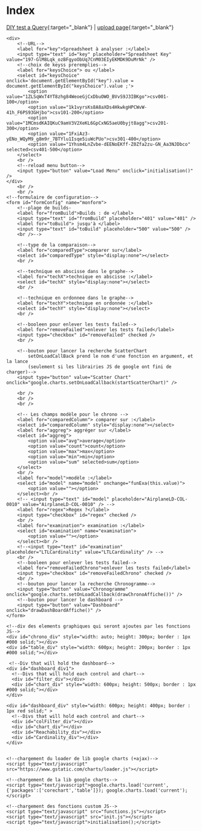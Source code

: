 # Index

[DIY test a Query](test.html){:target="_blank"}
| 
[upload page](uploadLogs/upload.html){:target="_blank"}

<html>
<body>

	<div>
		<!--URL-->
		<label for="key">Spreadsheet à analyser :</label>
		<input type="text" id="key" placeholder="Spreadsheet Key" value="197-GlM8Lqk_ozBFgyoObUq7CnM03EIyEKMDK9DuMrNk" />
		<!--choix de keyss preremplies-->
		<label for="keysChoice"> ou </label>
		<select id="keysChoice" onclick='document.getElementById("key").value = document.getElementById("keysChoice").value ;'>
			<option value="1ZLSqWxT4YT8zhg84WeoeGjCxDbuOWO_BVvS9J3IBKgo">csv001-100</option>
			<option value="1k1vyrsKs8A8aXDs4HkwkgHPCWvW-41h_F6PS93GHjbo">csv101-200</option>
			<option value="1MCmsdKAIQKuC9amV3V2XeKL6GpCxNG5aeU0byjt8agg">csv201-300</option>
			<option value="1FxiAz3-yENo_WQyM9_g8m9r_7BTYlu1Isqe5iuWcPUo">csv301-400</option>
			<option value="1Yhsm4LnZvbe-dEENoEKff-Z0Zfa2zu-GN_Aa3NJDbco" selected>csv401-500</option>
		</select>
		<br />
		<!--reload menu button-->
		<input type="button" value="Load Menu" onclick="initialisation()" />
	</div>
		<br />
		<br />	
	<!--formulaire de configuration-->
	<form id="formConfig" name="monform">
		<!--plage de builds-
		<label for="fromBuild">Builds : de </label>
		<input type="text" id="fromBuild" placeholder="401" value="401" />
		<label for="toBuild"> jusqu'à </label>
		<input type="text" id="toBuild" placeholder="500" value="500" />
		<br />-->
		
		<!--type de la comparaison-->
		<label for="comparedType">comparer sur</label>
		<select id="comparedType" style="display:none"></select>
		<br />
		
		<!--technique en abscisse dans le graphe-->
		<label for="techX">technique en abscisse :</label>
		<select id="techX" style="display:none"></select>
		<br />
		
		<!--technique en ordonnee dans le graphe-->
		<label for="techY">technique en ordonnée :</label>
		<select id="techY" style="display:none"></select>
		<br />
		
		<!--booleen pour enlever les tests failed-->
		<label for="removeFailed">enlever les tests failed</label>
		<input type="checkbox" id="removeFailed" checked />
		<br />
		
		<!--bouton pour lancer la recherche ScatterChart
			setOnLoadCallBack prend le nom d'une fonction en argument, et la lance
			(seulement si les librairies JS de google ont fini de charger)-->
		<input type="button" value="Scatter Chart" onclick="google.charts.setOnLoadCallback(startScatterChart)" /> 

		<br />
		<br />
		<br />
		
		<!-- Les champs modèle pour le chrono -->
		<label for="comparedColumn"> comparer sur :</label>
		<select id="comparedColumn" style="display:none"></select>
		<label for="aggreg"> aggréger sur </label>
		<select id="aggreg">
			<option value="avg">average</option>
			<option value="count">count</option>
			<option value="max">max</option>
			<option value="min">min</option>
			<option value="sum" selected>sum</option>
		</select>
		<br />
		<label for="model">modèle :</label>
		<select id="model" name="model" onchange="funExa(this.value)">
			<option value=""></option>
		</select><br />
		<!-- <input type="text" id="model" placeholder="AirplaneLD-COL-0010" value="AirplaneLD-COL-0010" /> -->
		<label for="regex">Regex ?</label>
		<input type="checkbox" id="regex" checked />
		<br />
		<label for="examination"> examination :</label>
		<select id="examination" name="examination">
			<option value=""></option>
		</select><br />
		<!--<input type="text" id="examination" placeholder="LTLCardinality" value="LTLCardinality" /> -->
		<br />
		<!--booleen pour enlever les tests failed-->
		<label for="removeFailedChrono">enlever les tests failed</label>
		<input type="checkbox" id="removeFailedChrono" checked />
		<br />
		<!--bouton pour lancer la recherche Chronogramme-->
		<input type="button" value="Chronogramme" onclick="google.charts.setOnLoadCallback(drawChronoAffiche())" />
		<!--bouton pour lancer le dashboard -->
		<input type="button" value="Dashboard" onclick="drawDashBoardAffiche()" />
	</form>

	<!--div des elements graphiques qui seront ajoutes par les fonctions JS-->
	<div id="chrono_div" style="width: auto; height: 300px; border : 1px #000 solid;"></div>
	<div id="table_div" style="width: 600px; height: 200px; border : 1px #000 solid;"></div>

	 <!--Div that will hold the dashboard-->
    <div id="dashboard_div1">
      <!--Divs that will hold each control and chart-->
      <div id="filter_div"></div>
      <div id="chart_div" style="width: 600px; height: 500px; border : 1px #000 solid;"></div>
    </div>

    <div id="dashboard_div" style="width: 600px; height: 400px; border : 1px red solid;" >
      <!--Divs that will hold each control and chart-->
      <div id="colFilter_div"></div>
      <div id="chart_div"></div>
      <div id="Reachability_div"></div>
      <div id="Cardinality_div"></div>
    </div>
	

	<!--chargement du loader de lib google charts (+ajax)-->
	<script type="text/javascript" src="https://www.gstatic.com/charts/loader.js"></script>
	
	<!--chargement de la lib google charts-->
	<script type="text/javascript">google.charts.load('current', {'packages':['corechart','table']}); google.charts.load('current');</script>

	<!--chargement des fonctions custom JS-->
	<script type="text/javascript" src="functions.js"></script>
	<script type="text/javascript" src="init.js"></script>
	<script type="text/javascript">initialisation();</script>

</body>
</html>